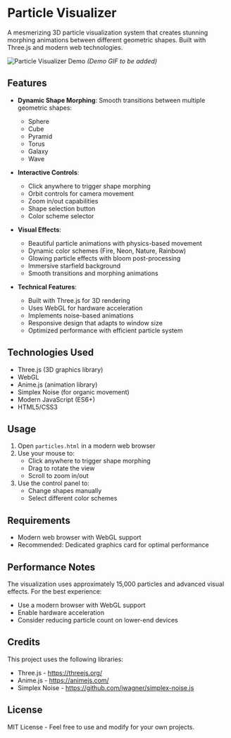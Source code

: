 # Particle Visualizer

A mesmerizing 3D particle visualization system that creates stunning morphing animations between different geometric shapes. Built with Three.js and modern web technologies.

![Particle Visualizer Demo](demo.gif) *(Demo GIF to be added)*

## Features

- **Dynamic Shape Morphing**: Smooth transitions between multiple geometric shapes:
  - Sphere
  - Cube
  - Pyramid
  - Torus
  - Galaxy
  - Wave

- **Interactive Controls**:
  - Click anywhere to trigger shape morphing
  - Orbit controls for camera movement
  - Zoom in/out capabilities
  - Shape selection button
  - Color scheme selector

- **Visual Effects**:
  - Beautiful particle animations with physics-based movement
  - Dynamic color schemes (Fire, Neon, Nature, Rainbow)
  - Glowing particle effects with bloom post-processing
  - Immersive starfield background
  - Smooth transitions and morphing animations

- **Technical Features**:
  - Built with Three.js for 3D rendering
  - Uses WebGL for hardware acceleration
  - Implements noise-based animations
  - Responsive design that adapts to window size
  - Optimized performance with efficient particle system

## Technologies Used

- Three.js (3D graphics library)
- WebGL
- Anime.js (animation library)
- Simplex Noise (for organic movement)
- Modern JavaScript (ES6+)
- HTML5/CSS3

## Usage

1. Open `particles.html` in a modern web browser
2. Use your mouse to:
   - Click anywhere to trigger shape morphing
   - Drag to rotate the view
   - Scroll to zoom in/out
3. Use the control panel to:
   - Change shapes manually
   - Select different color schemes

## Requirements

- Modern web browser with WebGL support
- Recommended: Dedicated graphics card for optimal performance

## Performance Notes

The visualization uses approximately 15,000 particles and advanced visual effects. For the best experience:
- Use a modern browser with WebGL support
- Enable hardware acceleration
- Consider reducing particle count on lower-end devices

## Credits

This project uses the following libraries:
- Three.js - https://threejs.org/
- Anime.js - https://animejs.com/
- Simplex Noise - https://github.com/jwagner/simplex-noise.js

## License

MIT License - Feel free to use and modify for your own projects.
